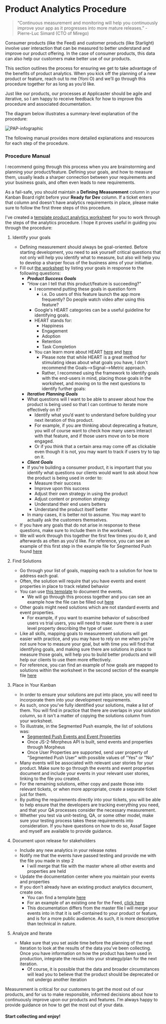 # Product Analytics Procedure

> “Continuous measurement and monitoring will help you continuously improve your app as it progresses into more mature releases.” - Pierre-Luc Simard (CTO of Mirego)

Consumer products (like the Feed) and customer products (like Starlight) involve user interaction that can be measured to better understand and improve our product offering. In the case of consumer products, this data can also help our customers make better use of our products.

This section outlines the process for ensuring we get to take advantage of the benefits of product analytics. When you kick off the planning of a new product or feature, reach out to me (Yoni O) and we’ll go through this procedure together for as long as you’d like.

Just like our products, our processes at Applicaster should be agile and iterative, so I am happy to receive feedback for how to improve this procedure and associated documentation. 

The diagram below illustrates a summary-level explanation of the procedure:

![PAP-infographic](./PAP-infographic.png)

The following manual provides more detailed explanations and resources for each step of the procedure.

### Procedure Manual

I recommend going through this process when you are brainstorming and planning your product/feature. Defining your goals, and how to measure them, usually leads a sharper connection between your requirements and your business goals, and often even leads to new requirements. 

As a fail-safe, you should maintain a **Defining Measurement** column in your Kanban Board right before your **Ready for Dev** column. If a ticket enters that column and doesn't have analytics requirements in place, please make sure to follow the first three steps of this procedure. 

I've created a [template product analytics worksheet](https://docs.google.com/a/applicaster.com/document/d/1hrPiwmUYa1DpZdrfSb2zb5H9h2fXOg5O829YXVAsOAs/edit?usp=sharing) for you to work through the steps of the analytics procedure. I hope it proves useful in guiding you through the procedure:

1. Identify your goals
    * Defining measurement should always be goal-oriented. Before starting development, you need to ask yourself critical questions that not only will help you identify what to measure, but also will help you to develop a sharper focus of the business aims of your initiative.
    * Fill out [the worksheet](https://docs.google.com/a/applicaster.com/spreadsheets/d/117p3q_W3yzZrTfeHViEYGhx_FUkeidoHUNJRN5MILpM/edit?usp=sharing) by listing your goals in response to the following questions:
        * ***Product Success Goals***
        * "How can I tell that this product/feature is succeeding?"
            *   I recommend putting these goals in question form 
                *   i.e. Do users of this feature launch the app more frequently? Do people watch video after using this feature? 
            *   Google's HEART categories can be a useful guideline for identifying goals.
            *   HEART stands for:
                * Happiness
                * Engagement
                * Adoption
                * Retention
                * Task Completion
            * You can learn more about HEART [here](https://library.gv.com/how-to-choose-the-right-ux-metrics-for-your-product-5f46359ab5be#.lwpjv7nbl) and [here](http://www.dtelepathy.com/ux-metrics/#intro)
                * Please note that while HEART is a great method for stimulating ideas about what goals you have, I don't recommend the Goals-->Signal-->Metric approach. 
                * Rather, I recommed using the framework to identify goals with the end-users in mind, placing those goals in the worksheet, and moving on to the next questions to identify further goals:
        * ***Iterative Planning Goals***
        * What questions will I want to be able to answer about how the product is being used so that I can continue to iterate more effectively on it?
            * Identify what you’d want to understand before building your next iteration of this product.
            * For example, if you are thinking about deprecating a feature, you will of course want to check how many users interact with that feature, and if those users move on to be more engaged. 
            * Or if you think that a certain area may come off as clickable even though it is not, you may want to track if users try to tap on it.
        * ***Client Goals***
        * If you’re building a consumer product, it is important that you identify what questions our clients would want to ask about how the product is being used in order to:
            * Measure their success
            * Improve upon this success
            * Adjust their own strategy in using the product
            * Adjust content or promotion strategy
            * Understand their end users betters
            * Understand the product itself better
        * In many cases, it is better not to assume. You may want to actually ask the customers themselves.
    * If you have any goals that do not arise in response to these questions, make sure to include them in the worksheet.
    * We will work through this together the first few times you do it, and afterwards as often as you'd like. For reference, you can see an example of this first step in the example file for Segmented Push found [here](https://docs.google.com/a/applicaster.com/spreadsheets/d/1uco0_oEBIU2SklnjtibaD--yTt2fjF10XpYbzM9hXI8/edit?usp=sharing)

2. Find Solutions
    * Go through your list of goals, mapping each to a solution for how to address each goal. 
    * Often, the solution will require that you have events and event properties in place to track related behavior
    * You can use [this template](https://docs.google.com/a/applicaster.com/spreadsheets/d/1lFJC3-LLSrdQTW1rv0uN6C0KzdiAMy5mOr2jirNQPQg/edit?usp=sharing) to document the events.
        *  We will go through this process together and you can see an example how the file can be filled out [here](https://docs.google.com/a/applicaster.com/spreadsheets/d/18spieHHZYJDEN9LCxXlBiHCmd4SzpqhQ3ZIJNvwzJAA/edit?usp=sharing)
    *  Other goals might need solutions which are not standard events and event properties. 
        *  For example, if you want to examine behavior of subscribed users vs trial users, you will need to make sure there is a user level property describing the type of user.
    *  Like all skills, mapping goals to measurement solutions will get easier with practice, and you may have to rely on me when you're not sure how to measure your goal, but with time you will find that identifying goals, and making sure there are solutions in place to measure those goals, will help you to build better products and will help our clients to use them more effectively. 
    *  For reference, you can find an example of how goals are mapped to solutions within the worksheet in the second section of the example file [here](https://docs.google.com/a/applicaster.com/spreadsheets/d/1btYTCuFJz-X9uj4Gsqbk4f0hu4l4SUVGL2_1S8gg10I/edit?usp=sharing)
3. Place in Your Kanban
    * In order to ensure your solutions are put into place, you will need to incorporate them into your development requirements.
    * As such, once you've fully identified your solutions, make a list of them. You will find in practice that there are overlaps in your solution column, so it isn't a matter of copying the solutions column from your worksheet.
    * To illustrate, in the Segmented Push example, the list of solutions was:
        * [Segmented Push Events and Event Properties](https://docs.google.com/a/applicaster.com/spreadsheets/d/18spieHHZYJDEN9LCxXlBiHCmd4SzpqhQ3ZIJNvwzJAA/edit?usp=sharing)
        * Once JS-2-Morpheus API is built, send events and properties through Morpheus
        * Once User Properties are supported, send user property of "Segmented Push User" with possible values of "Yes" or "No"
    * Many events will be associated with relevant user stories for your product. Make sure to go through the events and event properties document and include your events in your relevant user stories, linking to the file you created.
    * For the remaining solutions, either copy and paste those into relevant tickets, or when more appropriate, create a separate ticket just for them.
    * By putting the requirements directly into your tickets, you will be able to help ensure that the developers are tracking everything you need, and that your QA processes consider the necessary measurement.
    * Whether you test via unit-testing, QA, or some other model, make sure your testing process takes these requirements into consideration. If you have questions on how to do so, Assaf Sagee and myself are available to provide guidance.
4.  Document upon release for stakeholders
    * Include any new analytics in your release notes
    * Notify me that the events have passed testing and provide me with the file you made in step 2
        * I will merge that file with the master where all other events and properties are held
    *  Update the documentation center where you maintain your events and properties
     * If you don't already have an existing product analytics document, create one.
        * You can find a template [here](https://drive.google.com/a/applicaster.com/file/d/0By6c4nYJWWA0TXpTVnNYeGtnSnM/view?usp=sharing)
        * For an example of an existing one for the Feed, [click here](http://developer.applicaster.com/docs/public/feed-analytics)
        * This documentation differs from the master file I will merge your events into in that it is self-contained to your product or feature, and is for a more public audience. As such, it is more descriptive than technical in nature.
5. Analyze and Iterate
    * Make sure that you set aside time before the planning of the next iteration to look at the results of the data you've been collecting. Once you have information on how the product has been used in production, integrate the results into your strategy/plan for the next iteration. 
        * Of course, it is possible that the data and broader circumstances will lead you to believe that the product should be deprecated or not undergo another iteration

Measurement is critical for our customers to get the most out of our products, and for us to make responsible, informed decisions about how to continuously improve upon our products and features. I'm always happy to provide guidance on how to get the most out of your data.

#### Start collecting and enjoy!
